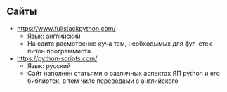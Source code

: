 

## Сайты



- https://www.fullstackpython.com/ 
  - Язык: английский
  - На сайте расмотренно куча тем, необходымых для фул-стек питон программиста
- https://python-scripts.com/
  - Язык: русский
  - Сайт наполнен статьями о различных аспектах ЯП python и его библиотек, в том чиле переводами с английского